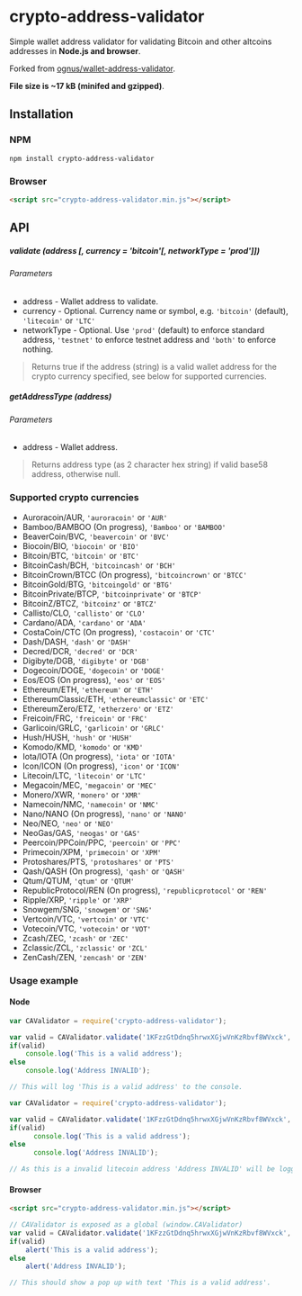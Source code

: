 # crypto-address-validator
Simple wallet address validator for validating Bitcoin and other altcoins addresses in **Node.js and browser**. 

Forked from [ognus/wallet-address-validator](https://github.com/ognus/wallet-address-validator).

**File size is ~17 kB (minifed and gzipped)**.

## Installation

### NPM
```
npm install crypto-address-validator
```

### Browser
```html
<script src="crypto-address-validator.min.js"></script>
```

## API

##### validate (address [, currency = 'bitcoin'[, networkType = 'prod']])

###### Parameters
* address - Wallet address to validate.
* currency - Optional. Currency name or symbol, e.g. `'bitcoin'` (default), `'litecoin'` or `'LTC'`
* networkType - Optional. Use `'prod'` (default) to enforce standard address, `'testnet'` to enforce testnet address and `'both'` to enforce nothing. 

> Returns true if the address (string) is a valid wallet address for the crypto currency specified, see below for supported currencies.

##### getAddressType (address)

###### Parameters
* address - Wallet address.

> Returns address type (as 2 character hex string) if valid base58 address, otherwise null.

### Supported crypto currencies

* Auroracoin/AUR, `'auroracoin'` or `'AUR'`
* Bamboo/BAMBOO (On progress), `'Bamboo'` or `'BAMBOO'`
* BeaverCoin/BVC, `'beavercoin'` or `'BVC'`
* Biocoin/BIO, `'biocoin'` or `'BIO'`
* Bitcoin/BTC, `'bitcoin'` or `'BTC'`
* BitcoinCash/BCH, `'bitcoincash'` or `'BCH'`
* BitcoinCrown/BTCC (On progress), `'bitcoincrown'` or `'BTCC'`
* BitcoinGold/BTG, `'bitcoingold'` or `'BTG'`
* BitcoinPrivate/BTCP, `'bitcoinprivate'` or `'BTCP'`
* BitcoinZ/BTCZ, `'bitcoinz'` or `'BTCZ'`
* Callisto/CLO, `'callisto'` or `'CLO'`
* Cardano/ADA, `'cardano'` or `'ADA'`
* CostaCoin/CTC (On progress), `'costacoin'` or `'CTC'`
* Dash/DASH, `'dash'` or `'DASH'`
* Decred/DCR, `'decred'` or `'DCR'`
* Digibyte/DGB, `'digibyte'` or `'DGB'`
* Dogecoin/DOGE, `'dogecoin'` or `'DOGE'`
* Eos/EOS (On progress), `'eos'` or `'EOS'`
* Ethereum/ETH, `'ethereum'` or `'ETH'`
* EthereumClassic/ETH, `'ethereumclassic'` or `'ETC'`
* EthereumZero/ETZ, `'etherzero'` or `'ETZ'`
* Freicoin/FRC, `'freicoin'` or `'FRC'`
* Garlicoin/GRLC, `'garlicoin'` or `'GRLC'`
* Hush/HUSH, `'hush'` or `'HUSH'`
* Komodo/KMD, `'komodo'` or `'KMD'`
* Iota/IOTA (On progress), `'iota'` or `'IOTA'`
* Icon/ICON (On progress), `'icon'` or `'ICON'`
* Litecoin/LTC, `'litecoin'` or `'LTC'`
* Megacoin/MEC, `'megacoin'` or `'MEC'`
* Monero/XWR, `'monero'` or `'XMR'`
* Namecoin/NMC, `'namecoin'` or `'NMC'`
* Nano/NANO (On progress), `'nano'` or `'NANO'`
* Neo/NEO, `'neo'` or `'NEO'`
* NeoGas/GAS, `'neogas'` or `'GAS'`
* Peercoin/PPCoin/PPC, `'peercoin'` or `'PPC'`
* Primecoin/XPM, `'primecoin'` or `'XPM'`
* Protoshares/PTS, `'protoshares'` or `'PTS'`
* Qash/QASH (On progress), `'qash'` or `'QASH'`
* Qtum/QTUM, `'qtum'` or `'QTUM'`
* RepublicProtocol/REN (On progress), `'republicprotocol'` or `'REN'`
* Ripple/XRP, `'ripple'` or `'XRP'`
* Snowgem/SNG, `'snowgem'` or `'SNG'`
* Vertcoin/VTC, `'vertcoin'` or `'VTC'`
* Votecoin/VTC, `'votecoin'` or `'VOT'`
* Zcash/ZEC, `'zcash'` or `'ZEC'`
* Zclassic/ZCL, `'zclassic'` or `'ZCL'`
* ZenCash/ZEN, `'zencash'` or `'ZEN'`


### Usage example

#### Node
```javascript
var CAValidator = require('crypto-address-validator');

var valid = CAValidator.validate('1KFzzGtDdnq5hrwxXGjwVnKzRbvf8WVxck', 'BTC');
if(valid)
	console.log('This is a valid address');
else
	console.log('Address INVALID');

// This will log 'This is a valid address' to the console.
```

```javascript
var CAValidator = require('crypto-address-validator');

var valid = CAValidator.validate('1KFzzGtDdnq5hrwxXGjwVnKzRbvf8WVxck', 'litecoin', 'testnet');
if(valid)
      console.log('This is a valid address');
else
      console.log('Address INVALID');

// As this is a invalid litecoin address 'Address INVALID' will be logged to console.
```

#### Browser
```html
<script src="crypto-address-validator.min.js"></script>
```

```javascript
// CAValidator is exposed as a global (window.CAValidator)
var valid = CAValidator.validate('1KFzzGtDdnq5hrwxXGjwVnKzRbvf8WVxck', 'bitcoin');
if(valid)
    alert('This is a valid address');
else
    alert('Address INVALID');

// This should show a pop up with text 'This is a valid address'.
```
